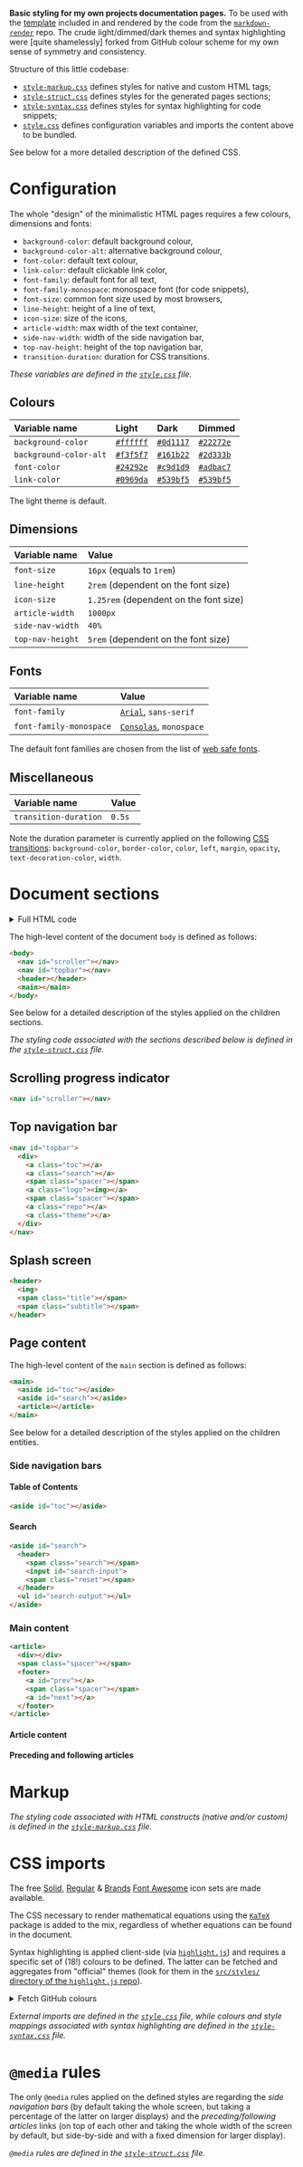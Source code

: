 **Basic styling for my own projects documentation pages.** To be used with the
[template](https://github.com/carnarez/markdown-render/blob/master/markdown_render/template.html)
included in and rendered by the code from the
[`markdown-render`](https://github.com/carnarez/markdown-render) repo. The crude
light/dimmed/dark themes and syntax highlighting were [quite shamelessly] forked from
GitHub colour scheme for my own sense of symmetry and consistency.

Structure of this little codebase:

* [`style-markup.css`](/style-markup.css) defines styles for native and custom HTML
  tags;
* [`style-struct.css`](/style-struct.css) defines styles for the generated pages
  sections;
* [`style-syntax.css`](/style-syntax.css) defines styles for syntax highlighting for
  code snippets;
* [`style.css`](/style.css) defines configuration variables and imports the content 
  above to be bundled.

See below for a more detailed description of the defined CSS.

# Configuration

The whole "design" of the minimalistic HTML pages requires a few colours, dimensions and
fonts:

* `background-color`: default background colour,
* `background-color-alt`: alternative background colour,
* `font-color`: default text colour,
* `link-color`: default clickable link color,
* `font-family`: default font for all text,
* `font-family-monospace`: monospace font (for code snippets),
* `font-size`: common font size used by most browsers,
* `line-height`: height of a line of text,
* `icon-size`: size of the icons,
* `article-width`: max width of the text container,
* `side-nav-width`: width of the side navigation bar,
* `top-nav-height`: height of the top navigation bar,
* `transition-duration`: duration for CSS transitions.

_These variables are defined in the [`style.css`](/style.css) file._

## Colours

| Variable name | Light | Dark | Dimmed |
|:---|:---|:---|:---|
| `background-color` | [`#ffffff`](https://www.color-hex.com/color/ffffff) | [`#0d1117`](https://www.color-hex.com/color/0d1117) | [`#22272e`](https://www.color-hex.com/color/22272e) |
| `background-color-alt` | [`#f3f5f7`](https://www.color-hex.com/color/f3f5f7) | [`#161b22`](https://www.color-hex.com/color/161b22) | [`#2d333b`](https://www.color-hex.com/color/2d333b) |
| `font-color` | [`#24292e`](https://www.color-hex.com/color/24292e) | [`#c9d1d9`](https://www.color-hex.com/color/c9d1d9) | [`#adbac7`](https://www.color-hex.com/color/adbac7) |
| `link-color` | [`#0969da`](https://www.color-hex.com/color/0969da) | [`#539bf5`](https://www.color-hex.com/color/539bf5) | [`#539bf5`](https://www.color-hex.com/color/539bf5) |

The light theme is default.

## Dimensions

| Variable name | Value |
|:---|:---|
| `font-size` | `16px` (equals to `1rem`) |
| `line-height` | `2rem` (dependent on the font size) |
| `icon-size` | `1.25rem` (dependent on the font size) | 
| `article-width` | `1000px` |
| `side-nav-width` | `40%` |
| `top-nav-height` | `5rem` (dependent on the font size) |

## Fonts

| Variable name | Value |
|:---|:---|
| `font-family` | [`Arial`](https://en.wikipedia.org/wiki/Arial), `sans-serif` |
| `font-family-monospace` | [`Consolas`](https://en.wikipedia.org/wiki/Consolas), `monospace` |

The default font families are chosen from the list of
[web safe fonts](https://developer.mozilla.org/en-US/docs/Learn/CSS/Styling_text/Fundamentals#web_safe_fonts).

## Miscellaneous

| Variable name | Value |
|:---|:---|
| `transition-duration` | `0.5s` |

Note the duration parameter is currently applied on the following
[CSS transitions](https://developer.mozilla.org/en-US/docs/Web/CSS/CSS_transitions):
`background-color`, `border-color`, `color`, `left`, `margin`, `opacity`,
`text-decoration-color`, `width`.

# Document sections

<details>
<summary>Full HTML code</summary>

Below the full [pseudo-]code of the `body` tag of the HTML template. The "design" is
kept as minimalistic as possible, leaving to CSS most of the work.

```html
<body>

  <nav id="scroller"></nav>

  <nav id="topbar">
    <div>
      <a class="sidebar"></a>
      <a class="search"></a>
      <span class="spacer"></span>
      <a class="logo"><img></a>
      <span class="spacer"></span>
      <a class="repo"></a>
      <a class="theme"></a>
    </div>
  </nav>

  <header>
    <img src="splash">
    <span class="title"></span>
    <span class="description"></span>
  </header>

  <main>

    <aside id="toc">toc</aside>

    <aside id="search">
      <header>
        <span class="search"></span>
        <input id="search-input">
        <span class="reset"></span>
      </header>
      <ul id="search-output"></ul>
    </aside>

    <article>
      <div></div>
      <span class="spacer"></span>
      <footer>
        <a id="prev"></a>
        <span class="spacer"></span>
        <a id="next"></a>
      </footer>
    </article>

  </main>

</body>
```

</details>

The high-level content of the document `body` is defined as follows:

```html
<body>
  <nav id="scroller"></nav>
  <nav id="topbar"></nav>
  <header></header>
  <main></main>
</body>
```

See below for a detailed description of the styles applied on the children sections.

_The styling code associated with the sections described below is defined in the
[`style-struct.css`](/style-struct.css) file._

## Scrolling progress indicator

```html
<nav id="scroller"></nav>
```

## Top navigation bar

```html
<nav id="topbar">
  <div>
    <a class="toc"></a>
    <a class="search"></a>
    <span class="spacer"></span>
    <a class="logo"><img></a>
    <span class="spacer"></span>
    <a class="repo"></a>
    <a class="theme"></a>
  </div>
</nav>
```

## Splash screen

```html
<header>
  <img>
  <span class="title"></span>
  <span class="subtitle"></span>
</header>
```

## Page content

The high-level content of the `main` section is defined as follows:

```html
<main>
  <aside id="toc"></aside>
  <aside id="search"></aside>
  <article></article>
</main>
```

See below for a detailed description of the styles applied on the children entities.

### Side navigation bars

#### Table of Contents

```html
<aside id="toc"></aside>
```

#### Search

```html
<aside id="search">
  <header>
    <span class="search"></span>
    <input id="search-input">
    <span class="reset"></span>
  </header>
  <ul id="search-output"></ul>
</aside>
```

### Main content

```html
<article>
  <div></div>
  <span class="spacer"></span>
  <footer>
    <a id="prev"></a>
    <span class="spacer"></span>
    <a id="next"></a>
  </footer>
</article>
```

#### Article content

#### Preceding and following articles

# Markup

_The styling code associated with HTML constructs (native and/or custom) is defined in
the [`style-markup.css`](/style-markup.css) file._

# CSS imports

The free [Solid](https://fontawesome.com/v6/icons?d=gallery&s=solid&m=free),
[Regular](https://fontawesome.com/v6/icons?d=gallery&s=regular&m=free) &
[Brands](https://fontawesome.com/v6/icons?d=gallery&p=2&s=solid&m=free)
[Font Awesome](https://fontawesome.com/) icon sets are made available.

The CSS necessary to render mathematical equations using the
[`KaTeX`](https://katex.org/) package is added to the mix, regardless of whether
equations can be found in the document.

Syntax highlighting is applied client-side (via
[`highlight.js`](https://highlightjs.org/)) and requires a specific set of (18!) colours
to be defined. The latter can be fetched and aggregates from "official" themes (look for
them in the
[`src/styles/` directory of the `highlight.js` repo](https://github.com/highlightjs/highlight.js/tree/main/src/styles)).

<details>
<summary>Fetch GitHub colours</summary>

Below assumption is, all CSS definitions are in the same order in each of the files
scanned.

```shell

function extract_hex {
  grep -e 'background:' -e 'color:' $1 | sed 's/;$//g' | awk '{print$NF}'
}

function format_vars {
  extract_hex $1 | cat -n | sed 's/^[ ]*/  --color-/g;s/\t/: /g;s/$/;/g'
}

src=https://raw.githubusercontent.com/highlightjs/highlight.js/main/src/styles
wget -qq $src/github.css
wget -qq $src/github-dark.css
wget -qq $src/github-dark-dimmed.css

echo '/* stylelint-disable selector-class-pattern */'
echo

echo '/*
 * source themes downloaded from:
 * https://github.com/highlightjs/highlight.js/tree/main/src/styles
 * and merged to account for the theme switch
 */'
echo

echo -e ":root,\n.light {"
format_vars github.css
echo '}'
echo

echo '.dark {'
format_vars github-dark.css
echo '}'
echo

echo '.dimmed {'
format_vars github-dark-dimmed.css
echo '}'
echo

awk '/.hljs/,0' github-dark-dimmed.css > .tmp-theme

format_vars github-dark-dimmed.css | while read line; do
  var=$(awk '{print$1}' <<< $line | sed 's/://g')
  hex=$(awk '{print$2}' <<< $line | sed 's/;//g')
  sed -i "s/$hex/var\($var\)/" .tmp-theme
done
cat .tmp-theme

rm .tmp-theme github*.css
```

</details>

_External imports are defined in the [`style.css`](/style.css) file, while colours and
style mappings associated with syntax highlighting are defined in the
[`style-syntax.css`](/style-syntax.css) file._

# `@media` rules

The only `@media` rules applied on the defined styles are regarding the _side navigation
bars_ (by default taking the whole screen, but taking a percentage of the latter on
larger displays) and the _preceding/following articles_ links (on top of each other and
taking the whole width of the screen by default, but side-by-side and with a fixed
dimension for larger display).

_`@media` rules are defined in the [`style-struct.css`](/style-struct.css) file._
